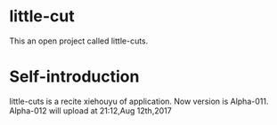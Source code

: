 # little-cut
This an open project called little-cuts.
# Self-introduction
little-cuts is a recite xiehouyu of application.
Now version is Alpha-011.
Alpha-012 will upload at 21:12,Aug 12th,2017

